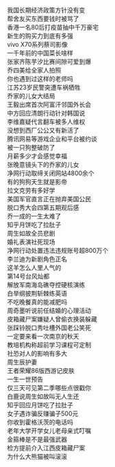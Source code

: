我国长期经济政策方针没有变  
帮舍友买东西要钱时被骂了  
香港一名80后打疫苗抽中千万豪宅  
新生的购买力到底有多强  
vivo X70系列蔡司影像  
一千年前的中国菜长啥样  
张家齐陈芋汐比赛间隙可爱到爆  
乔四美给全家人拍照  
你也遇到过这样的老师吗  
江苏23岁民警突遭车祸牺牲  
乔家的儿女大结局  
王毅出席首次阿富汗邻国外长会  
中方回应清朗行动针对韩国说  
李维嘉疑代言翻车被多人维权  
没想到西厂公公又有新活了  
腾讯网易等游戏企业和平台被约谈  
被一只狗整破防了  
月薪多少才会感觉幸福  
张晚意镜头下的乔家的儿女  
净网行动取缔关闭网站4800余个  
有的狗狗天生就是影帝  
拉文克劳有多好学  
美国军官直言正在抛弃美国公民  
脱口秀大会四第五期观后感  
乔一成的一生太难了  
知乎月饼吃了拉肚子  
周生如故全员悲剧  
婚礼表演社死现场  
净网行动处置违法违规账号超800万个  
李兰迪为新剧角色正名  
这羊怎么人里人气的  
第14号台风灿都  
解放军南海岛礁夺控硬核演练  
白举纲披荆斩棘练英语  
不吃晚餐真的能减肥吗  
周奇墨听说前任结婚的心理活动  
皮箱藏尸案嫌疑人曾偷衣换装躲藏  
张踩铃脱口秀吐槽外国老公笑死  
一定要来看一次南京的秋天  
教培机构称超前学习课程可定制  
社恐对人的影响有多大  
周生辰护妻  
王者荣耀86版西游记皮肤  
一生一世预告  
仅三天可见第二季哪些点很戳你  
白鹿说周生如故叫无人生还  
知乎回应月饼吃了拉肚子  
女子遇诈骗反赚骗子500元  
你收到霍格沃茨的电话吗  
老年大学开学女儿老母亲式叮嘱  
金箍棒是不是最强武器  
检方提前介入江西皮箱藏尸案  
为什么大熊猫被叫滚滚  
